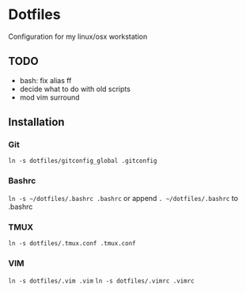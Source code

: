 # Dotfiles
Configuration for my linux/osx workstation

## TODO
* bash: fix alias ff
* decide what to do with old scripts
* mod vim surround

## Installation
### Git
`ln -s dotfiles/gitconfig_global .gitconfig`
### Bashrc
`ln -s ~/dotfiles/.bashrc .bashrc` or append `. ~/dotfiles/.bashrc` to .bashrc
### TMUX
`ln -s dotfiles/.tmux.conf .tmux.conf`
### VIM
`ln -s dotfiles/.vim .vim`
`ln -s dotfiles/.vimrc .vimrc`
